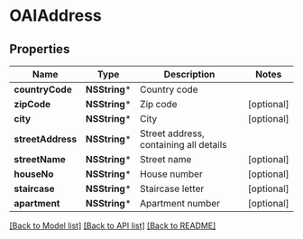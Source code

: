 # OAIAddress

## Properties
Name | Type | Description | Notes
------------ | ------------- | ------------- | -------------
**countryCode** | **NSString*** | Country code | 
**zipCode** | **NSString*** | Zip code | [optional] 
**city** | **NSString*** | City | [optional] 
**streetAddress** | **NSString*** | Street address, containing all details | 
**streetName** | **NSString*** | Street name | [optional] 
**houseNo** | **NSString*** | House number | [optional] 
**staircase** | **NSString*** | Staircase letter | [optional] 
**apartment** | **NSString*** | Apartment number | [optional] 

[[Back to Model list]](../README.md#documentation-for-models) [[Back to API list]](../README.md#documentation-for-api-endpoints) [[Back to README]](../README.md)


